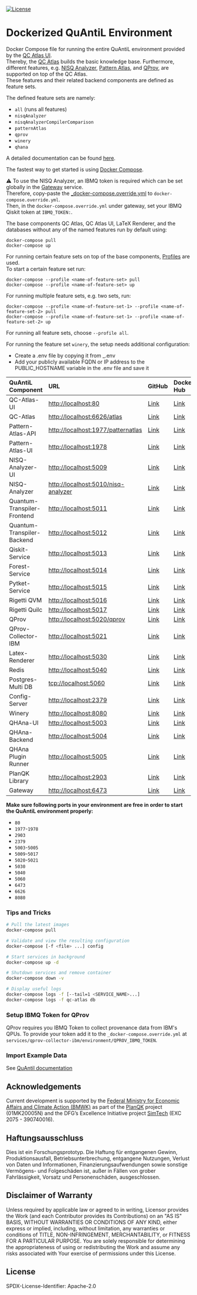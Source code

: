 [![License](https://img.shields.io/badge/License-Apache%202.0-blue.svg)](https://opensource.org/licenses/Apache-2.0)

# Dockerized QuAntiL Environment

Docker Compose file for running the entire QuAntiL environment provided by the [QC Atlas UI](https://github.com/UST-QuAntiL/qc-atlas-ui).  
Thereby, the [QC Atlas](https://github.com/UST-QuAntiL/qc-atlas) builds the basic knowledge base.
Furthermore, different features, e.g. [NISQ Analyzer](https://github.com/UST-QuAntiL/nisq-analyzer), [Pattern Atlas](https://github.com/PatternAtlas/pattern-atlas-api), and [QProv](https://github.com/UST-QuAntiL/qprov), are supported on top of the QC Atlas.  
These features and their related backend components are defined as feature sets.  

The defined feature sets are namely:  
- `all` (runs all features)
- `nisqAnalyzer`
- `nisqAnalyzerCompilerComparison`
- `patternAtlas`
- `qprov`
- `winery`
- `qhana`

A detailed documentation can be found [here](https://quantil.readthedocs.io/en/latest/).  

The fastest way to get started is using [Docker Compose](https://docs.docker.com/compose/).

:warning: To use the NISQ Analyzer, an IBMQ token is required which can be set globally in the [Gateway](https://github.com/UST-QuAntiL/Gateway) service.  
Therefore, copy-paste the [_docker-compose.override.yml](./docker-compose.override.yml) to `docker-compose.override.yml`.  
Then, in the `docker-compose.override.yml` under gateway, set your IBMQ Qiskit token at `IBMQ_TOKEN:`.


The base components QC Atlas, QC Atlas UI, LaTeX Renderer, and the databases without any of the named features run by default using:
  ```shell
  docker-compose pull
  docker-compose up
  ```
For running certain feature sets on top of the base components, [Profiles](https://docs.docker.com/compose/profiles/) are used.  
To start a certain feature set run:
  ```shell
  docker-compose --profile <name-of-feature-set> pull
  docker-compose --profile <name-of-feature-set> up
  ```

For running multiple feature sets, e.g. two sets, run:
  ```shell
  docker-compose --profile <name-of-feature-set-1> --profile <name-of-feature-set-2> pull
  docker-compose --profile <name-of-feature-set-1> --profile <name-of-feature-set-2> up
  ```

For running all feature sets, choose `--profile all`.

For running the feature set `winery`, the setup needs additional configuration:
- Create a .env file by copying it from _.env
- Add your publicly available FQDN or IP address to the PUBLIC_HOSTNAME variable in the .env file and save it


| QuAntiL Component           | URL                                   | GitHub                                                     | Docker Hub                                                                                    |
|:----------------------------|:--------------------------------------|:-----------------------------------------------------------|:----------------------------------------------------------------------------------------------|
| QC-Atlas-UI                 | <http://localhost:80>                 | [Link](https://github.com/UST-QuAntiL/qc-atlas-ui)         | [Link](https://hub.docker.com/r/planqk/qc-atlas-ui)                                           |
| QC-Atlas                    | <http://localhost:6626/atlas>         | [Link](https://github.com/UST-QuAntiL/qc-atlas)            | [Link](https://hub.docker.com/r/planqk/atlas)                                                 |
| Pattern-Atlas-API           | <http://localhost:1977/patternatlas>  | [Link](https://github.com/PatternAtlas/pattern-atlas-api)  | [Link](https://hub.docker.com/r/patternatlas/pattern-atlas-api)                               |
| Pattern-Atlas-UI            | <http://localhost:1978>               | [Link](https://github.com/PatternAtlas/pattern-atlas-ui)   | [Link](https://hub.docker.com/r/patternatlas/pattern-atlas-ui)                                |
| NISQ-Analyzer-UI            | <http://localhost:5009>               | [Link](https://github.com/UST-QuAntiL/nisq-analyzer-ui)    | [Link](https://github.com/UST-QuAntiL/qhana-ui/pkgs/container/qhana-ui)|
| NISQ-Analyzer               | <http://localhost:5010/nisq-analyzer> | [Link](https://github.com/UST-QuAntiL/nisq-analyzer)       | [Link](https://hub.docker.com/r/planqk/nisq-analyzer)                                         |
| Quantum-Transpiler-Frontend | <http://localhost:5011>               | [Link](https://github.com/UST-QuAntiL/QuantumTranspiler)   | [Link](https://hub.docker.com/r/planqk/quantum-transpiler-frontend)                           |
| Quantum-Transpiler-Backend  | <http://localhost:5012>               | [Link](https://github.com/UST-QuAntiL/QuantumTranspiler)   | [Link](https://hub.docker.com/r/planqk/quantum-transpiler-backend)                            |
| Qiskit-Service              | <http://localhost:5013>               | [Link](https://github.com/UST-QuAntiL/qiskit-service)      | [Link](https://hub.docker.com/r/planqk/qiskit-service)                                        |
| Forest-Service              | <http://localhost:5014>               | [Link](https://github.com/UST-QuAntiL/forest-service)      | [Link](https://hub.docker.com/r/planqk/forest-service)                                        |
| Pytket-Service              | <http://localhost:5015>               | [Link](https://github.com/UST-QuAntiL/pytket-service)      | [Link](https://hub.docker.com/r/planqk/pytket-service)                                        |
| Rigetti QVM                 | <http://localhost:5016>               | [Link](https://github.com/rigetti/qvm)                     | [Link](https://hub.docker.com/r/rigetti/qvm)                                                  |
| Rigetti Quilc               | <http://localhost:5017>               | [Link](https://github.com/rigetti/quilc)                   | [Link](https://hub.docker.com/r/rigetti/quilc)                                                |
| QProv                       | <http://localhost:5020/qprov>         | [Link](https://github.com/UST-QuAntiL/qprov)               | [Link](https://hub.docker.com/r/planqk/qprov)                                                 |
| QProv-Collector-IBM         | <http://localhost:5021>               | [Link](https://github.com/UST-QuAntiL/qprov)               | [Link](https://hub.docker.com/r/planqk/qprov-collector)                                       |
| Latex-Renderer              | <http://localhost:5030>               | [Link](https://github.com/UST-QuAntiL/latex-renderer)      | [Link](https://hub.docker.com/repository/docker/planqk/latex-renderer)                        |
| Redis                       | <http://localhost:5040>               | [Link](https://github.com/redis/redis)                     | [Link](https://hub.docker.com/_/redis)                                                        |
| Postgres-Multi DB           | <tcp://localhost:5060>                | [Link](https://github.com/lmm-git/docker-postgres-multi)   | [Link](https://hub.docker.com/r/lmmdock/postgres-multi)                                       |
| Config-Server               | <http://localhost:2379>               | [Link](https://github.com/etcd-io/etcd)                    | [Link](https://quay.io/repository/coreos/etcd)                                                |
| Winery                      | <http://localhost:8080>               | [Link](https://github.com/eclipse/winery)                  | [Link](https://hub.docker.com/r/opentosca/winery)                                             |
| QHAna-UI                    | <http://localhost:5003>               | [Link](https://github.com/UST-QuAntiL/qhana-ui)            | [Link](https://github.com/UST-QuAntiL/qhana-plugin-runner/pkgs/container/qhana-ui)|
| QHAna-Backend               | <http://localhost:5004>               | [Link](https://github.com/UST-QuAntiL/qhana-backend)       | [Link](https://github.com/UST-QuAntiL/qhana-backend/pkgs/container/qhana-backend)|
| QHAna Plugin Runner         | <http://localhost:5005>               | [Link](https://github.com/UST-QuAntiL/qhana-plugin-runner) | [Link](https://github.com/UST-QuAntiL/qhana-plugin-runner/pkgs/container/qhana-plugin-runner) |
| PlanQK Library              | <http://localhost:2903>               | [Link](https://github.com/UST-QuAntiL/PlanQK-Library)      | [Link](https://hub.docker.com/repository/docker/planqk/planqk-library)                        |
| Gateway                     | <http://localhost:6473>               | [Link](https://github.com/UST-QuAntiL/Gateway)             | [Link](https://hub.docker.com/repository/docker/planqk/gateway)                               |

**Make sure following ports in your environment are free in order to start the QuAntiL environment properly:**

* `80`
* `1977`-`1978`
* `2903`
* `2379`
* `5003`-`5005`
* `5009`-`5017`
* `5020`-`5021`
* `5030`
* `5040`
* `5060`
* `6473`
* `6626`
* `8080`

### Tips and Tricks

```bash
# Pull the latest images
docker-compose pull

# Validate and view the resulting configuration
docker-compose [-f <file> ...] config

# Start services in background
docker-compose up -d

# Shutdown services and remove container
docker-compose down -v

# Display useful logs
docker-compose logs -f [--tail=1 <SERVICE_NAME>...]
docker-compose logs -f qc-atlas db
```

### Setup IBMQ Token for QProv

QProv requires you IBMQ Token to collect provenance data from IBM's QPUs.
To provide your token add it to the `_docker-compose.override.yml` at `services/qprov-collector-ibm/environment/QPROV_IBMQ_TOKEN`.

### Import Example Data

See [QuAntil documentation](https://ust-quantil.github.io/quantil-docs/developer-guide/docker/)

## Acknowledgements

 Current development is supported by the [Federal Ministry for Economic Affairs and Climate Action (BMWK)] as part of the [PlanQK] project (01MK20005N) and the DFG’s Excellence Initiative project [SimTech] (EXC 2075 - 390740016).

 ## Haftungsausschluss

 Dies ist ein Forschungsprototyp.
 Die Haftung für entgangenen Gewinn, Produktionsausfall, Betriebsunterbrechung, entgangene Nutzungen, Verlust von Daten und Informationen, Finanzierungsaufwendungen sowie sonstige Vermögens- und Folgeschäden ist, außer in Fällen von grober Fahrlässigkeit, Vorsatz und Personenschäden, ausgeschlossen.

 ## Disclaimer of Warranty

 Unless required by applicable law or agreed to in writing, Licensor provides the Work (and each Contributor provides its Contributions) on an "AS IS" BASIS, WITHOUT WARRANTIES OR CONDITIONS OF ANY KIND, either express or implied, including, without limitation, any warranties or conditions of TITLE, NON-INFRINGEMENT, MERCHANTABILITY, or FITNESS FOR A PARTICULAR PURPOSE.
 You are solely responsible for determining the appropriateness of using or redistributing the Work and assume any risks associated with Your exercise of permissions under this License.

 ## License

 SPDX-License-Identifier: Apache-2.0

   [Federal Ministry for Economic Affairs and Climate Action (BMWK)]: https://www.bmwk.de/EN
   [PlanQK]: https://planqk.de
   [SimTech]: https://www.simtech.uni-stuttgart.de/
